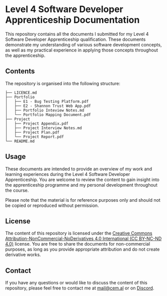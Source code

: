 # Level 4 Software Developer Apprenticeship Documentation

This repository contains all the documents I submitted for my Level 4 Software Developer Apprenticeship qualification. These documents demonstrate my understanding of various software development concepts, as well as my practical experience in applying those concepts throughout the apprenticeship.

## Contents

The repository is organised into the following structure:

```
├── LICENCE.md
├── Portfolio
│   ├── E1 - Bug Testing Platform.pdf
│   ├── E2 - Shannon Trust Web App.pdf
│   ├── Portfolio Inteview Notes.md
│   └── Portfolio Mapping Document.pdf
├── Project
│   ├── Project Appendix.pdf
│   ├── Project Interview Notes.md
│   ├── Project Plan.pdf
│   └── Project Report.pdf
└── README.md
```

## Usage

These documents are intended to provide an overview of my work and learning experiences during the Level 4 Software Developer Apprenticeship. You are welcome to review the content to gain insight into the apprenticeship programme and my personal development throughout the course. 

Please note that the material is for reference purposes only and should not be copied or reproduced without permission.

## License

The content of this repository is licensed under the [Creative Commons Attribution-NonCommercial-NoDerivatives 4.0 International (CC BY-NC-ND 4.0)](https://creativecommons.org/licenses/by-nc-nd/4.0/) license. You are free to share the documents for non-commercial purposes, as long as you provide appropriate attribution and do not create derivative works.

## Contact

If you have any questions or would like to discuss the content of this repository, please feel free to contact me at [mail@cem.al](mailto:mail@cem.al) or on [Discord](https://www.discordapp.com/users/cemal4230).